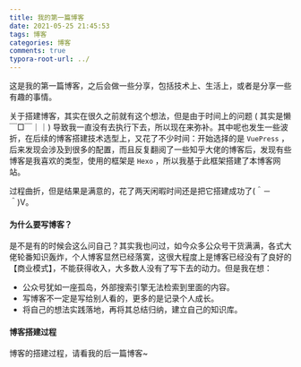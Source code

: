 ```yaml
---
title: 我的第一篇博客
date: 2021-05-25 21:45:53
tags: 博客
categories: 博客
comments: true
typora-root-url: ../
---
```


这是我的第一篇博客，之后会做一些分享，包括技术上、生活上，或者是分享一些有趣的事情。

关于搭建博客，其实在很久之前就有这个想法，但是由于时间上的问题 ( 其实是懒  ￣□￣｜｜) 导致我一直没有去执行下去，所以现在来弥补。其中呢也发生一些波折，在后续的博客搭建技术选型上，又花了不少时间：开始选择的是 `VuePress` ，后来发现会涉及到很多的配置，而且反复翻阅了一些知乎大佬的博客后，发现有些博客是我喜欢的类型，使用的框架是 `Hexo` ，所以我基于此框架搭建了本博客网站。

过程曲折，但是结果是满意的，花了两天闲暇时间还是把它搭建成功了(＾－＾)V。

#### 为什么要写博客？

是不是有的时候会这么问自己？其实我也问过，如今众多公众号干货满满，各式大佬轮番知识轰炸，个人博客显然已经落寞，这很大程度上是博客已经没有了良好的【商业模式】，不能获得收入，大多数人没有了写下去的动力。但是我在想：

* 公众号犹如一座孤岛，外部搜索引擎无法检索到里面的内容。
* 写博客不一定是写给别人看的，更多的是记录个人成长。
* 将自己的想法实践落地，再将其总结归纳，建立自己的知识库。

#### 博客搭建过程

博客的搭建过程，请看我的后一篇博客~

